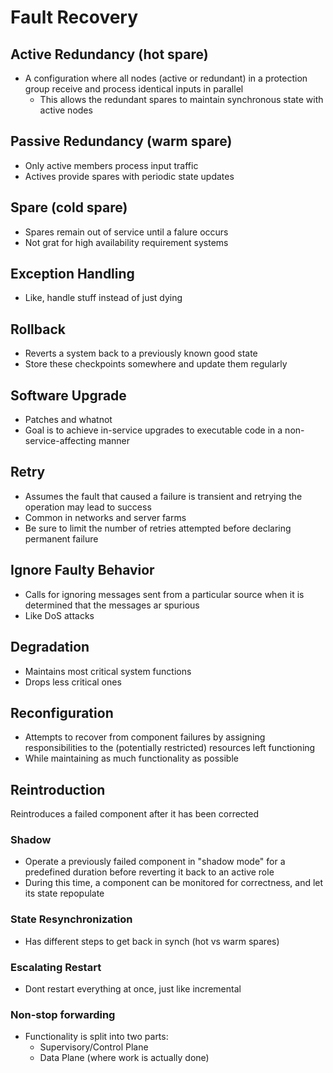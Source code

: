 # Fault Recovery

## Active Redundancy (hot spare)

* A configuration where all nodes (active or redundant) in a protection group receive and process identical inputs in parallel
  * This allows the redundant spares to maintain synchronous state with active nodes

## Passive Redundancy (warm spare)

* Only active members process input traffic
* Actives provide spares with periodic state updates

## Spare (cold spare)

* Spares remain out of service until a falure occurs
* Not grat for high availability requirement systems

## Exception Handling

* Like, handle stuff instead of just dying

## Rollback

* Reverts a system back to a previously known good state
* Store these checkpoints somewhere and update them regularly

## Software Upgrade

* Patches and whatnot
* Goal is to achieve in-service upgrades to executable code in a non-service-affecting manner

## Retry

* Assumes the fault that caused a failure is transient and retrying the operation may lead to success
* Common in networks and server farms
* Be sure to limit the number of retries attempted before declaring permanent failure

## Ignore Faulty Behavior

* Calls for ignoring messages sent from a particular source when it is determined that the messages ar spurious
* Like DoS attacks

## Degradation

* Maintains most critical system functions
* Drops less critical ones

## Reconfiguration

* Attempts to recover from component failures by assigning responsibilities to the (potentially restricted) resources left functioning
* While maintaining as much functionality as possible

## Reintroduction

Reintroduces a failed component after it has been corrected

### Shadow

* Operate a previously failed component in "shadow mode" for a predefined duration before reverting it back to an active role
* During this time, a component can be monitored for correctness, and let its state repopulate

### State Resynchronization

* Has different steps to get back in synch (hot vs warm spares)

### Escalating Restart

* Dont restart everything at once, just like incremental

### Non-stop forwarding

* Functionality is split into two parts:
  * Supervisory/Control Plane
  * Data Plane (where work is actually done)
